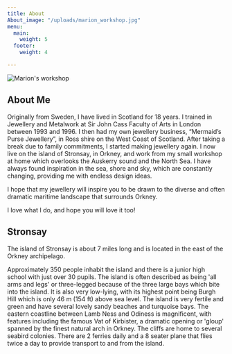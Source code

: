 ```yaml
---
title: About
About_image: "/uploads/marion_workshop.jpg"
menu:
  main:
    weight: 5
  footer:
    weight: 4

---
```

![Marion's workshop](/uploads/marion_workshop.jpg)

## About Me

Originally from Sweden, I have lived in Scotland for 18 years.  I trained in Jewellery and Metalwork at Sir John Cass Faculty of Arts in London between 1993 and 1996. I then had my own jewellery business, “Mermaid’s Purse Jewellery”, in Ross shire on the West Coast of Scotland. After taking a break due to family commitments, I started making jewellery again.  I now live on the island of Stronsay, in Orkney, and work from my small workshop at home which overlooks the Auskerry sound and the North Sea. I have always found inspiration in the sea, shore and sky, which are constantly changing, providing me with endless design ideas.

I hope that my jewellery will inspire you to be drawn to the diverse and often dramatic maritime landscape that surrounds Orkney.

I love what I do, and hope you will love it too!

## Stronsay

The island of Stronsay is about 7 miles long and is located in the east of the Orkney archipelago.

Approximately 350 people inhabit the island and there is a junior high school with just over 30 pupils. The island is often described as being 'all arms and legs' or three-legged because of the three large bays which bite into the island. It is also very low-lying, with its highest point being Burgh Hill which is only 46 m (154 ft) above sea level. The island is very fertile and green and have several lovely sandy beaches and turquoise bays. The eastern coastline between Lamb Ness and Odiness is magnificent, with features including the famous Vat of Kirbister, a dramatic opening or 'gloup' spanned by the finest natural arch in Orkney. The cliffs are home to several seabird colonies. There are 2 ferries daily and a 8 seater plane that flies twice a day to provide transport to and from the island.